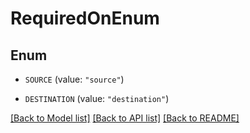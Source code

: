 # RequiredOnEnum

## Enum


* `SOURCE` (value: `"source"`)

* `DESTINATION` (value: `"destination"`)


[[Back to Model list]](../README.md#documentation-for-models) [[Back to API list]](../README.md#documentation-for-api-endpoints) [[Back to README]](../README.md)


